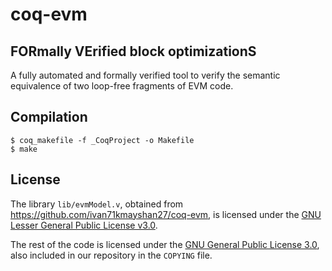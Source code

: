 # coq-evm

## FORmally VErified block optimizationS
 
A fully automated and formally verified tool to verify the semantic equivalence of two loop-free fragments of EVM code.

## Compilation

    $ coq_makefile -f _CoqProject -o Makefile
    $ make

## License

The library `lib/evmModel.v`, obtained from https://github.com/ivan71kmayshan27/coq-evm, is licensed under the [GNU Lesser General Public License v3.0](https://www.gnu.org/licenses/lgpl-3.0.html).

The rest of the code is licensed under the [GNU General Public License 3.0](https://www.gnu.org/licenses/gpl-3.0.html), also included in our repository in the `COPYING` file.

